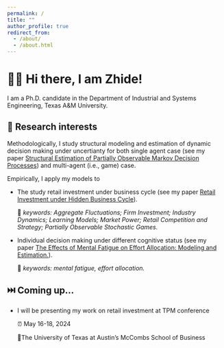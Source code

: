 ```yaml
---
permalink: /
title: ""
author_profile: true
redirect_from: 
  - /about/
  - /about.html
---
```


# 👋🏻 Hi there, I am Zhide!

I am a Ph.D. candidate in the Department of Industrial and Systems Engineering, Texas A&M University. 

## 🧐 Research interests
Methodologically, I study structural modeling and estimation of dynamic decision making under uncertianty for both single agent case (see my paper [Structural Estimation of Partially Observable Markov Decision Processes](https://ieeexplore.ieee.org/abstract/document/9931903)) and multi-agent (i.e., game) case.

Empirically, I apply my models to 

- The study retail investment under business cycle (see my paper [Retail Investment under Hidden Business Cycle](https://papers.ssrn.com/sol3/papers.cfm?abstract_id=4754439)).

  

  🔑 *keywords: Aggregate Fluctuations; Firm Investment; Industry Dynamics; Learning Models; Market Power; Retail Competition and Strategy; Partially Observable Stochastic Games.*

  

- Individual decision making under different cognitive status (see my paper [The Effects of Mental Fatigue on Effort Allocation: Modeling and Estimation.](https://psycnet.apa.org/journals/rev/129/6/1457/)).

  

  🔑 *keywords: mental fatigue, effort allocation.*



## ⏭️ Coming up...

- I will be presenting my work on retail investment at TPM conference 

	⏰ May 16-18, 2024

	📍The University of Texas at Austin’s McCombs School of Business

